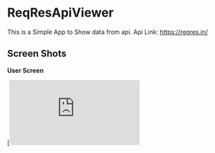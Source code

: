 # ReqResApiViewer
This is a Simple App to Show data from api.
Api Link: https://reqres.in/
## Screen Shots
**User Screen**

[![image](https://www.linkpicture.com/view.php?img=LPic6217836f6cabc400266079)


